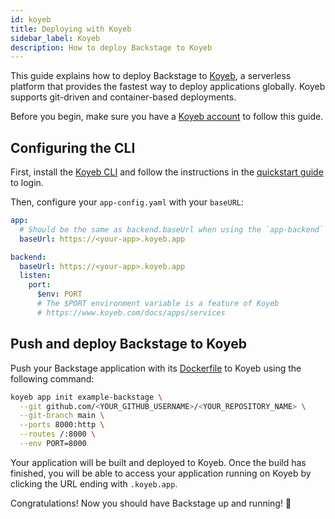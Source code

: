 ```yaml
---
id: koyeb
title: Deploying with Koyeb
sidebar_label: Koyeb
description: How to deploy Backstage to Koyeb
---
```


This guide explains how to deploy Backstage to [Koyeb](https://www.koyeb.com/), a serverless platform that provides the fastest way to deploy applications globally. Koyeb supports git-driven and container-based deployments.

Before you begin, make sure you have a [Koyeb account](https://app.koyeb.com/) to follow this guide.

## Configuring the CLI

First, install the
[Koyeb CLI](https://www.koyeb.com/docs/quickstart/koyeb-cli) and follow the instructions in the [quickstart guide](https://www.koyeb.com/docs/quickstart/koyeb-cli) to login.

Then, configure your `app-config.yaml` with your `baseURL`:

```yaml
app:
  # Should be the same as backend.baseUrl when using the `app-backend` plugin
  baseUrl: https://<your-app>.koyeb.app

backend:
  baseUrl: https://<your-app>.koyeb.app
  listen:
    port:
      $env: PORT
      # The $PORT environment variable is a feature of Koyeb
      # https://www.koyeb.com/docs/apps/services
```

## Push and deploy Backstage to Koyeb

Push your Backstage application with its [Dockerfile](docker.md) to Koyeb using the following command:

```bash
koyeb app init example-backstage \
  --git github.com/<YOUR_GITHUB_USERNAME>/<YOUR_REPOSITORY_NAME> \
  --git-branch main \
  --ports 8000:http \
  --routes /:8000 \
  --env PORT=8000
```

Your application will be built and deployed to Koyeb. Once the build has finished, you will be able to access your application running on Koyeb by clicking the URL ending with `.koyeb.app`.  

Congratulations! Now you should have Backstage up and running! 🎉
